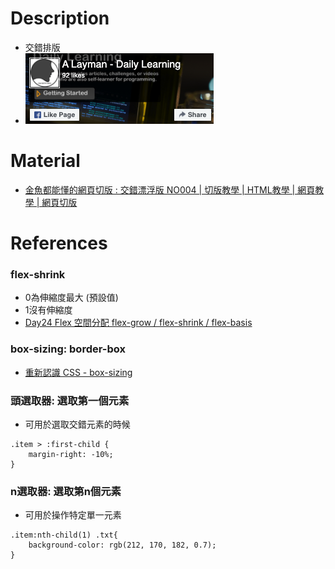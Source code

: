 # Description
* 交錯排版
* ![Preview](https://raw.githubusercontent.com/JenHsuan/web-layout-practice/master/cross/preview/preview.png)

# Material
* [金魚都能懂的網頁切版 : 交錯漂浮版 NO004 | 切版教學 | HTML教學 | 網頁教學 | 網頁切版](https://www.youtube.com/watch?v=aN7zFs_AT8s)

# References
### flex-shrink
* 0為伸縮度最大 (預設值)
* 1沒有伸縮度
* [Day24 Flex 空間分配 flex-grow / flex-shrink / flex-basis](https://ithelp.ithome.com.tw/articles/10208741)

### box-sizing: border-box
* [重新認識 CSS - box-sizing](https://titangene.github.io/article/css-box-sizing.html)

### 頭選取器: 選取第一個元素
* 可用於選取交錯元素的時候
```
.item > :first-child {
    margin-right: -10%;
}

```

### n選取器: 選取第n個元素
* 可用於操作特定單一元素
```
.item:nth-child(1) .txt{
    background-color: rgb(212, 170, 182, 0.7);
}
```
